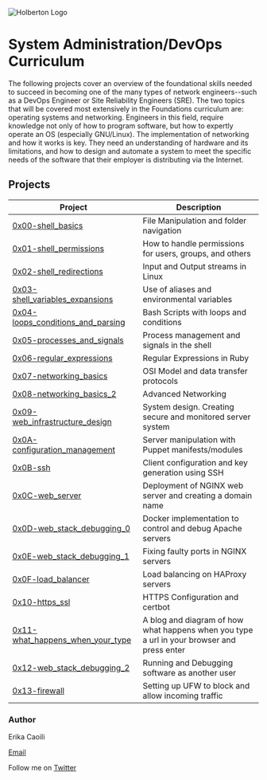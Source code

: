![Holberton Logo](https://i.ibb.co/nMtRXQR/Holberton.png)

# System Administration/DevOps Curriculum
The following projects cover an overview of the foundational skills needed to succeed in becoming one of the many types of network engineers--such as a DevOps Engineer or Site Reliability Engineers (SRE). The two topics that will be covered most extensively in the Foundations curriculum are: operating systems and networking.  Engineers in this field, require knowledge not only of how to program software, but how to expertly operate an OS (especially GNU/Linux). The implementation of networking and how it works is key. They need an understanding of hardware and its limitations, and how to design and automate a system to meet the specific needs of the software that their employer is distributing via the Internet. 

## Projects 
| Project | Description |
| --- | --- |
| [0x00-shell_basics](https://github.com/ecaoili24/holberton-system_engineering-devops/tree/master/0x00-shell_basics) | File Manipulation and folder navigation |
| [0x01-shell_permissions](https://github.com/ecaoili24/holberton-system_engineering-devops/tree/master/0x01-shell_permissions) | How to handle permissions for users, groups, and others |
| [0x02-shell_redirections](https://github.com/ecaoili24/holberton-system_engineering-devops/tree/master/0x02-shell_redirections) | Input and Output streams in Linux |
| [0x03-shell_variables_expansions](https://github.com/ecaoili24/holberton-system_engineering-devops/tree/master/0x03-shell_variables_expansions) | Use of aliases and environmental variables |
| [0x04-loops_conditions_and_parsing](https://github.com/ecaoili24/holberton-system_engineering-devops/tree/master/0x04-loops_conditions_and_parsing) | Bash Scripts with loops and conditions |
| [0x05-processes_and_signals](https://github.com/ecaoili24/holberton-system_engineering-devops/tree/master/0x05-processes_and_signals) | Process management and signals in the shell |
| [0x06-regular_expressions](https://github.com/ecaoili24/holberton-system_engineering-devops/tree/master/0x06-regular_expressions) | Regular Expressions in Ruby |
| [0x07-networking_basics](https://github.com/ecaoili24/holberton-system_engineering-devops/tree/master/0x07-networking_basics) | OSI Model and data transfer protocols |
| [0x08-networking_basics_2](https://github.com/ecaoili24/holberton-system_engineering-devops/tree/master/0x08-networking_basics_2) | Advanced Networking |
| [0x09-web_infrastructure_design](https://github.com/ecaoili24/holberton-system_engineering-devops/tree/master/0x09-web_infrastructure_design) | System design. Creating secure and monitored server system |
| [0x0A-configuration_management](https://github.com/ecaoili24/holberton-system_engineering-devops/tree/master/0x0A-configuration_management) | Server manipulation with Puppet manifests/modules |
| [0x0B-ssh](https://github.com/ecaoili24/holberton-system_engineering-devops/tree/master/0x0B-ssh) | Client configuration and key generation using SSH |
| [0x0C-web_server](https://github.com/ecaoili24/holberton-system_engineering-devops/tree/master/0x0C-web_server) | Deployment of NGINX web server and creating a domain name |
| [0x0D-web_stack_debugging_0](https://github.com/ecaoili24/holberton-system_engineering-devops/tree/master/0x0D-web_stack_debugging_0) | Docker implementation to control and debug Apache servers |
| [0x0E-web_stack_debugging_1](https://github.com/ecaoili24/holberton-system_engineering-devops/tree/master/0x0E-web_stack_debugging_1) | Fixing faulty ports in NGINX servers |
| [0x0F-load_balancer](https://github.com/ecaoili24/holberton-system_engineering-devops/tree/master/0x0F-load_balancer) | Load balancing on HAProxy servers |
| [0x10-https_ssl](https://github.com/ecaoili24/holberton-system_engineering-devops/tree/master/0x10-https_ssl) | HTTPS Configuration and certbot |
| [0x11-what_happens_when_your_type](https://github.com/ecaoili24/holberton-system_engineering-devops/tree/master/0x11-what_happens_when_your_type_holbertonschool_com_in_your_browser_and_press_enter) | A blog and diagram of how what happens when you type a url in your browser and press enter |
| [0x12-web_stack_debugging_2](https://github.com/ecaoili24/holberton-system_engineering-devops/tree/master/0x12-web_stack_debugging_2) | Running and Debugging software as another user |
| [0x13-firewall](https://github.com/ecaoili24/holberton-system_engineering-devops/tree/master/0x13-firewall) | Setting up UFW to block and allow incoming traffic |

### Author

Erika Caoili

[Email](erika.caoili@gmail.com)

Follow me on [Twitter](https://twitter.com/CaoiliErika)
